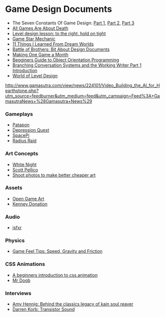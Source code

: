 Game Design Documents
=====================


- The Seven Constants Of Game Design: [Part 1](http://techcrunch.com/2014/07/20/constants-of-game-design-1/), [Part 2](http://techcrunch.com/2014/07/27/constants-of-game-design-2/), [Part 3](http://techcrunch.com/2014/08/03/constants-of-game-design-3/)  
- [All Games Are About Death](http://www.whatgamesare.com/2011/05/all-games-are-about-death-fundamentals.html)
- [Level design lesson: to the right, hold on tight](http://auntiepixelante.com/?p=465)  
- [Game Star Mechanic](http://gamestarmechanic.com/)
- [11 Things I Learned From Dream Worlds](http://www.worldofleveldesign.com/categories/game_environments_design/11-things-i-learned-from-dream-worlds.php)
- [Battle of Brothers: Bit About Design Documents](http://battleofbrothers.com/sirryan/a-bit-about-design-documents)
- [Making One Game a Month](http://gamedevelopment.tutsplus.com/articles/1gam-how-to-succeed-at-making-one-game-a-month--gamedev-3695)
- [Begginers Guide to Object Orientation Programming](http://gamedevelopment.tutsplus.com/series/beginners-guide-to-oop--gamedev-12703)
- [Branching Conversation Systems and the Working Writer Part 1 Introduction](http://gamasutra.com/blogs/AlexanderFreed/20140902/224609/Branching_Conversation_Systems_and_the_Working_Writer_Part_1_Introduction.php)
- [World of Level Design](http://www.worldofleveldesign.com/)

http://www.gamasutra.com/view/news/224101/Video_Building_the_AI_for_Hearthstone.php?utm_source=feedburner&utm_medium=feed&utm_campaign=Feed%3A+GamasutraNews+%28Gamasutra+News%29


### Gameplays

- [Patapon](https://www.youtube.com/watch?v=lp173Si-XZM)
- [Depression Quest](http://www.depressionquest.com/)
- [SpacePi](http://2012.js13kgames.com/entries/spacepi)
- [Radius Raid](http://2013.js13kgames.com/entries/radius-raid)

### Art Concepts

- [White Night](http://osome-studio.com/some-rough/)
- [Scott Pellico](http://appylon.weebly.com/)
- [Shoot photos to make better cheaper art](http://gamasutra.com/blogs/JunxueLi/20140904/224837/2D_games_Shoot_photos_to_make_better__cheaper_art_Part_1.php)

### Assets

- [Open Game Art](http://opengameart.org/users/kenney)
- [Kenney Donation](http://kenney.itch.io/kenney-donation)

### Audio

- [jsfxr](http://github.grumdrig.com/jsfxr/)

### Physics

- [Game Feel Tips: Speed, Gravity and Friction](http://gamasutra.com/blogs/MarkVenturelli/20140821/223866/Game_Feel_Tips_II_Speed_Gravity_Friction.php)

### CSS Animations

- [A beginners introduction to css animation](http://webdesign.tutsplus.com/tutorials/a-beginners-introduction-to-css-animation--cms-21068)
- [Mr Doob](http://mrdoob.com/)


### Interviews

- [Amy Hennig: Behind the classics legacy of kain soul reaver](http://blog.eu.playstation.com/2012/10/12/behind-the-classics-legacy-of-kain-soul-reaver/)
- [Darren Korb: Transistor Sound](http://categoryvideogames.podbean.com/e/an-interview-with-darren-korb-transistor/#.U-u6K-Efcrk.twitter)

